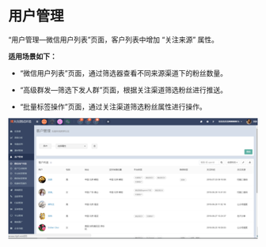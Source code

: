 # 用户管理

“用户管理—微信用户列表”页面，客户列表中增加 “关注来源” 属性。

**适用场景如下：**

* “微信用户列表”页面，通过筛选器查看不同来源渠道下的粉丝数量。

* “高级群发—筛选下发人群”页面，根据关注渠道筛选粉丝进行推送。

* “批量标签操作”页面，通过关注渠道筛选粉丝属性进行操作。

![](/assets/1530610276%281%29.jpg)

